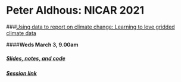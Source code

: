 # Peter Aldhous: NICAR 2021


###[Using data to report on climate change: Learning to love gridded climate data](gridded-climate-data.html)

####**Weds March 3, 9.00am**

##### [Slides, notes, and code](gridded-climate-data.html)

##### [Session link](https://nicar21.pathable.co/meetings/virtual/Bqkuao8byxtJpGSdQ)




